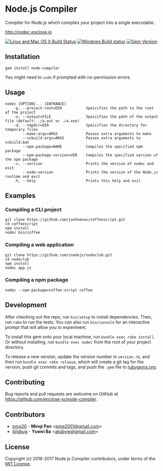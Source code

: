 # Node.js Compiler

Compiler for Node.js which compiles your project into a single executable.

http://nodec.enclose.io

[![Linux and Mac OS X Build Status](https://travis-ci.org/enclose-io/node-compiler.svg?branch=master)](https://travis-ci.org/enclose-io/node-compiler)
[![Windows Build status](https://ci.appveyor.com/api/projects/status/f4x3bq5hub3uu3ys/branch/master?svg=true)](https://ci.appveyor.com/project/pmq20/node-compiler/branch/master)
[![Gem Version](https://badge.fury.io/rb/node-compiler.svg)](https://badge.fury.io/rb/node-compiler)

## Installation

    gem install node-compiler

You might need to `sudo` if prompted with no-permission errors.

## Usage

    nodec [OPTION]... [ENTRANCE]
        -p, --project-root=DIR           Speicifies the path to the root of the project
        -o, --output=FILE                Speicifies the path of the output file (default: ./a.out or ./a.exe)
        -d, --tmpdir=DIR                 Speicifies the directory for temporary files
            --make-args=ARGS             Passes extra arguments to make
            --vcbuild-args=ARGS          Passes extra arguments to vcbuild.bat
            --npm-package=NAME           Compiles the specified npm package
            --npm-package-version=VER    Compiles the specified version of the npm package
        -v, --version                    Prints the version of nodec and exit
            --node-version               Prints the version of the Node.js runtime and exit
        -h, --help                       Prints this help and exit

## Examples

### Compiling a CLI project

    git clone https://github.com/jashkenas/coffeescript.git
    cd coffeescript
    npm install
    nodec bin/coffee

### Compiling a web application

    git clone https://github.com/cnodejs/nodeclub.git
    cd nodeclub
    npm install
    nodec app.js

### Compiling a npm package

    nodec --npm-package=coffee-script coffee

## Development

After checking out the repo, run `bin/setup` to install dependencies. Then, run `rake` to run the tests. You can also run `bin/console` for an interactive prompt that will allow you to experiment.

To install this gem onto your local machine, run `bundle exec rake install`. Or without installing, run `bundle exec nodec` from the root of your project directory.

To release a new version, update the version number in `version.rb`, and then run `bundle exec rake release`, which will create a git tag for the version, push git commits and tags, and push the `.gem` file to [rubygems.org](https://rubygems.org).

## Contributing

Bug reports and pull requests are welcome on GitHub at https://github.com/enclose-io/node-compiler.

## Contributors

* [pmq20](https://github.com/pmq20) - **Minqi Pan** &lt;pmq2001@gmail.com&gt;
* [ibigbug](https://github.com/ibigbug) - **Yuwei Ba** &lt;akabyw@gmail.com&gt;

## License

Copyright (c) 2016-2017 Node.js Compiler contributors, under terms of the [MIT License](http://opensource.org/licenses/MIT).
